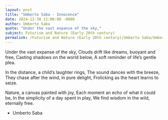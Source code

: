 ```yaml
---
layout: post
title: "Umberto Saba - Innocence"
date: 2024-12-30 12:00:00 -0000
author: Umberto Saba
quote: "Under the vast expanse of the sky,"
subject: Futurism and Nature (Early 20th century)
permalink: /Futurism and Nature (Early 20th century)/Umberto Saba/Umberto Saba - Innocence
---
```


Under the vast expanse of the sky,
Clouds drift like dreams, buoyant and free,
Casting shadows on the world below,
A soft reminder of life’s gentle plea.

In the distance, a child’s laughter rings,
The sound dances with the breeze,
They chase after the wind, in pure delight,
Frolicking as the heart learns to seize.

Nature, a canvas painted with joy,
Each moment an echo of what it could be,
In the simplicity of a day spent in play,
We find wisdom in the wild, eternally free.

- Umberto Saba
